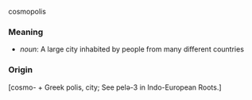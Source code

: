 cosmopolis
### Meaning
+ _noun_: A large city inhabited by people from many different countries

### Origin

[cosmo- + Greek polis, city; See pelə-3 in Indo-European Roots.]
